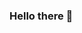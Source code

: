 ### Hello there 👋

<!--
**Orpheus-3145/Orpheus-3145** is a ✨ _special_ ✨ repository because its `README.md` (this file) appears on your GitHub profile.

[![Fra](https://badge42.vercel.app/api/v2/clh8wyjqa003008mkp23r36wx/stats?cursusId=21&coalitionId=59)](https://www.linkedin.com/in/francesco-aru-032181174/)

Here are some ideas to get you started:

- 🔭 I’m currently working on ...
- 🌱 I’m currently learning ...
- 👯 I’m looking to collaborate on ...
- 🤔 I’m looking for help with ...
- 💬 Ask me about ...
- 📫 How to reach me: ...
- 😄 Pronouns: ...
- ⚡ Fun fact: ...
-->
